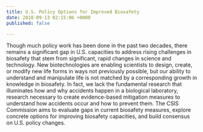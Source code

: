 ```yaml
---
title: U.S. Policy Options for Improved Biosafety
date: 2018-09-13 02:15:06 +0000
published: false

---
```

Though much policy work has been done in the past two decades, there remains a significant gap in U.S. capacities to address rising challenges in biosafety that stem from significant, rapid changes in science and technology. New biotechnologies are enabling scientists to design, create, or modify new life forms in ways not previously possible, but our ability to understand and manipulate life is not matched by a corresponding growth in knowledge in biosafety. In fact, we lack the fundamental research that illuminates how and why accidents happen in a biological laboratory, research necessary to create evidence-based mitigation measures to understand how accidents occur and how to prevent them. The CSIS Commission aims to evaluate gaps in current biosafety measures, explore concrete options for improving biosafety capacities, and build consensus on U.S. policy changes.